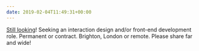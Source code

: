 ```yaml
---
date: 2019-02-04T11:49:31+00:00
---
```

[Still looking](https://twitter.com/paulrobertlloyd/status/1080450706199511046)! Seeking an interaction design and/or front-end development role. Permanent or contract. Brighton, London or remote. Please share far and wide!

